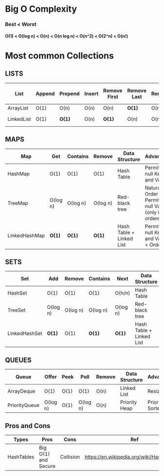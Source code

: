 # Big O Complexity 
### Best < Worst
#### O(1)  <  O(log n)  <  O(n)  <  O(n log n)  <  O(n^2)  <  O(2^n)  <  O(n!)


# Most common Collections

## LISTS

List                 | Append | Prepend   | Insert | Remove First   | Remove Last | Remove | Look by Value | Look by index | Data Structure 
---------------------|--------|-----------|--------|----------------|-------------|--------|---------------|---------------|----------------
ArrayList            | O(1)   | O(n)      | O(n)   | O(n)           | **O(1)**    | O(n)   | O(n)          | **O(1)**      | Array          
LinkedList           | O(1)   | **O(1)**  | O(n)   | **O(1)**       | O(n)        | O(n)   | O(n)          | O(n)          | Linked List 

## MAPS
Map                   | Get       | Contains  | Remove    | Data Structure| Advantage
----------------------|-----------|--------------|-----------|-------------------------|----------
HashMap               | O(1)      | O(1)         | O(1)      | Hash Table | Permits null Key and Value 
TreeMap               | O(log n)  | O(log n)     | O(log n)  | Red-black tree | Natural Order +  Permits null Value (only if key ordered)
LinkedHashMap         | **O(1)**  | **O(1)**     | **O(1)**  | Hash Table + Linked List | Permits null Key and Value + Order


## SETS
Set                   | Add      | Remove   | Contains | Next      | Data Structure           | Advantage
----------------------|----------|----------|----------|-----------|--------------------------|----------
HashSet               | O(1)     | O(1)     | O(1)     | O(h/n)    | Hash Table               | Performance
TreeSet               | O(log n) | O(log n) | O(log n) | O(log n)  | Red-black tree           | Natural Sort
LinkedHashSet         | **O(1)**     | O(1)     | **O(1)**     | **O(1)**  | Hash Table + Linked List | Performance + Sort 


## QUEUES
Queue                   |  Offer   | Peek |   Poll   | Remove | Data Structure| Advantage
------------------------|----------|------|----------|--------|---------------|-----------
ArrayDeque              | O(1)     | O(1) | O(1)     |  O(n)  | Linked List| Resizable
PriorityQueue           | O(log n) | O(1) | O(log n) |  O(n)  | Priority Heap| Priority + Sorted


## Pros and Cons
Types                   | Pros                 | Cons      | Ref |
------------------------|----------------------|-----------|-----|
HashTables              | Big O(1) and Secure | Collision | https://en.wikipedia.org/wiki/Hash_collision|
